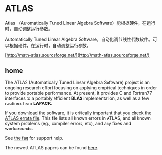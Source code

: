 # ATLAS

Atlas （Automatically Tuned Linear Algebra Software）能根据硬件，在运行时，自动调整运行参数。

Automatically Tuned Linear Algebra Software，自动化调节线性代数软件。可以根据硬件，在运行时，自动调整运行参数。

[http://math-atlas.sourceforge.net/](http://math-atlas.sourceforge.net/)
## home
The ATLAS (Automatically Tuned Linear Algebra Software) project is an ongoing research effort focusing on applying empirical techniques in order to provide portable performance. At present, it provides C and Fortran77 interfaces to a portably efficient **BLAS** implementation, as well as a few routines from **LAPACK**.

If you download the software, it is critically important that you check the [ATLAS errata file](http://math-atlas.sourceforge.net/errata.html). This file lists all known errors in ATLAS, and all known system problems (eg., compiler errors, etc), and any fixes and workarounds.

See [the faq](http://math-atlas.sourceforge.net/faq.html#help) for support help.

The newest ATLAS papers can be found [here](http://www.cs.utsa.edu/~whaley/papers.html).